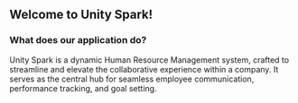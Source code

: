 ## Welcome to Unity Spark!
### What does our application do?

Unity Spark is a dynamic Human Resource Management system, crafted to streamline and elevate the collaborative experience within a company. It serves as the central hub for seamless employee communication, performance tracking, and goal setting.